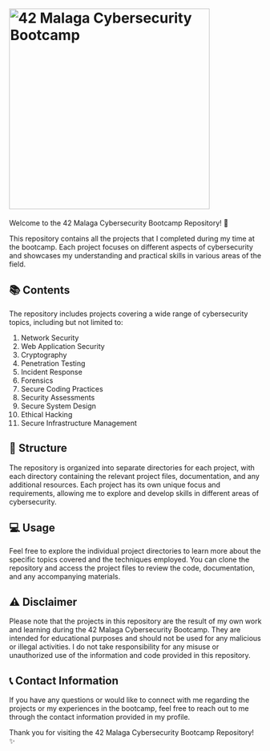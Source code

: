 # <img src="logo.png" alt="42 Malaga Cybersecurity Bootcamp" width="400">

Welcome to the 42 Malaga Cybersecurity Bootcamp Repository! 🚀

This repository contains all the projects that I completed during my time at the bootcamp. Each project focuses on different aspects of cybersecurity and showcases my understanding and practical skills in various areas of the field.

## 📚 Contents

The repository includes projects covering a wide range of cybersecurity topics, including but not limited to:

1. Network Security
2. Web Application Security
3. Cryptography
4. Penetration Testing
5. Incident Response
6. Forensics
7. Secure Coding Practices
8. Security Assessments
9. Secure System Design
10. Ethical Hacking
11. Secure Infrastructure Management

## 📁 Structure

The repository is organized into separate directories for each project, with each directory containing the relevant project files, documentation, and any additional resources. Each project has its own unique focus and requirements, allowing me to explore and develop skills in different areas of cybersecurity.

## 💻 Usage

Feel free to explore the individual project directories to learn more about the specific topics covered and the techniques employed. You can clone the repository and access the project files to review the code, documentation, and any accompanying materials.

## ⚠️ Disclaimer

Please note that the projects in this repository are the result of my own work and learning during the 42 Malaga Cybersecurity Bootcamp. They are intended for educational purposes and should not be used for any malicious or illegal activities. I do not take responsibility for any misuse or unauthorized use of the information and code provided in this repository.

## 📞 Contact Information

If you have any questions or would like to connect with me regarding the projects or my experiences in the bootcamp, feel free to reach out to me through the contact information provided in my profile.

Thank you for visiting the 42 Malaga Cybersecurity Bootcamp Repository! ✨
